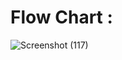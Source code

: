 # Flow Chart : 
![Screenshot (117)](https://user-images.githubusercontent.com/98826329/157848609-03708f44-04b6-44e1-87e6-8c442fa3df79.png)

